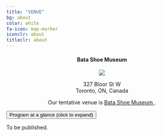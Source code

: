 ```yaml
---
title: "VENUE"
bg: about
color: white
fa-icon: map-marker
iconclr: about
titleclr: about
---
```



<center><h4>Bata Shoe Museum</h4></center>

<center><img src="https://batashoemuseum.ca/wp-content/uploads/110419-Bata-144c.jpg"></center>

<p style ="text-align:center;">327 Bloor St W <br> Toronto, ON, Canada</p>

<center>Our tentative venue is <a href="https://batashoemuseum.ca/"> Bata Shoe Museum </a>.</center>

<button class="accordion" onclick="collapsable()">Program at a glance (click to expand)</button>

<div class="panel">
  <p>To be published.</p>
</div>


